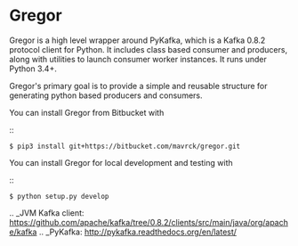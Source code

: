 Gregor
=======


Gregor is a high level wrapper around PyKafka, which is a Kafka 0.8.2 protocol client for Python. It includes class based consumer and producers, along with utilities to launch consumer worker instances. It runs under Python 3.4+.


Gregor's primary goal is to provide a simple and reusable structure for generating python based producers and consumers. 

You can install Gregor from Bitbucket with

::

    $ pip3 install git+https://bitbucket.com/mavrck/gregor.git


You can install Gregor for local development and testing with

::

    $ python setup.py develop

.. _JVM Kafka client: https://github.com/apache/kafka/tree/0.8.2/clients/src/main/java/org/apache/kafka
.. _PyKafka: http://pykafka.readthedocs.org/en/latest/